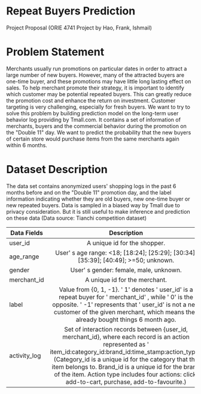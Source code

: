 # Repeat Buyers Prediction
Project Proposal (ORIE 4741 Project by Hao, Frank, Ishmail)


# Problem Statement
Merchants usually run promotions on particular dates in order to attract a large number of new buyers. However, many of the attracted buyers are one-time buyer, and these promotions may have little long lasting effect on sales. To help merchant promote their strategy, it is important to identify which customer may be potential repeated buyers. This can greatly reduce the promotion cost and enhance the return on investment. Customer targeting is very challenging, especially for fresh buyers. 
We want to try to solve this problem by building prediction model on the long-term user behavior log providing by Tmall.com. It contains a set of information of merchants, buyers and the commercial behavior during the promotion on the "Double 11" day. We want to predict the probability that the new buyers of certain store would purchase items from the same merchants again within 6 months.

# Dataset Description 
The data set contains anonymized users' shopping logs in the past 6 months before and on the "Double 11" promotion day, and the label information indicating whether they are old buyers, new one-time buyer or new repeated buyers. Data is sampled in a biased way by Tmall due to privacy consideration. But it is still useful to make inference and prediction on these data (Data source: Tianchi competition dataset)
	
	
| Data Fields | Description |
|--------------|:----------------------------------------------------------------------------------------------------------------------------------------------------------------------------------------------------------------------------------------------------------------------------------------------------------------------------------------------------------------------------------:|
| user_id | A unique id for the shopper. |
| age_range | User' s age range: <18; [18:24]; [25:29]; [30:34]; [35:39]; [40:49]; >=50; unknown. |
| gender | User' s gender: female, male, unknown. |
| merchant_id | A unique id for the merchant. |
| label | Value from {0, 1, -1}. ' 1' denotes ' user_id' is a repeat buyer for ' merchant_id' ,  while ' 0' is the opposite. ' -1' represents that ' user_id' is not a new customer of  the given merchant, which means they already bought things 6 month ago. |
| activity_log | Set of interaction records between {user_id, merchant_id}, where each record is  an action represented as ' item_id:category_id:brand_id:time_stamp:action_type'.  (Category_id is a unique id for the category that the item belongs to. Brand_id is  a unique id for the brand of the item. Action type includes four actions: click,  add-to-cart, purchase, add-to-favourite.) |
